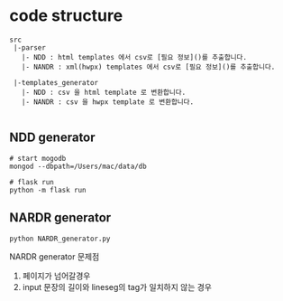 # code structure

```
src
 |-parser 
   |- NDD : html templates 에서 csv로 [필요 정보]()를 추출합니다.
   |- NANDR : xml(hwpx) templates 에서 csv로 [필요 정보]()를 추출합니다.

 |-templates_generator 
   |- NDD : csv 을 html template 로 변환합니다.
   |- NANDR : csv 을 hwpx template 로 변환합니다.
    
``` 

## NDD generator
```
# start mogodb
mongod --dbpath=/Users/mac/data/db

# flask run
python -m flask run
```

## NARDR generator
```
python NARDR_generator.py 
```

NARDR generator 문제점 
1. 페이지가 넘어갈경우
2. input 문장의 길이와 lineseg의 tag가 일치하지 않는 경우